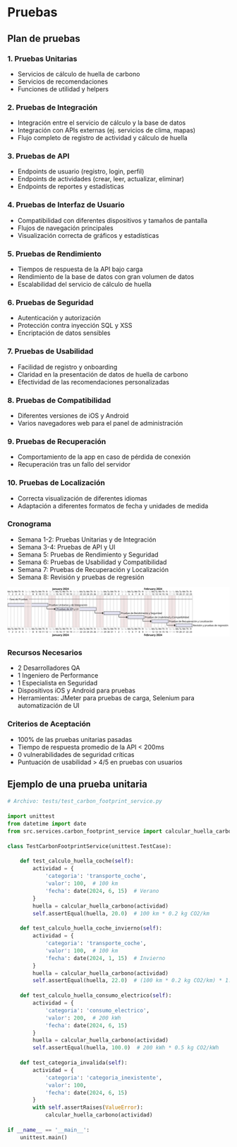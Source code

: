 # Pruebas

## Plan de pruebas

### 1. Pruebas Unitarias

- Servicios de cálculo de huella de carbono
- Servicios de recomendaciones
- Funciones de utilidad y helpers

### 2. Pruebas de Integración

- Integración entre el servicio de cálculo y la base de datos
- Integración con APIs externas (ej. servicios de clima, mapas)
- Flujo completo de registro de actividad y cálculo de huella

### 3. Pruebas de API

- Endpoints de usuario (registro, login, perfil)
- Endpoints de actividades (crear, leer, actualizar, eliminar)
- Endpoints de reportes y estadísticas

### 4. Pruebas de Interfaz de Usuario

- Compatibilidad con diferentes dispositivos y tamaños de pantalla
- Flujos de navegación principales
- Visualización correcta de gráficos y estadísticas

### 5. Pruebas de Rendimiento

- Tiempos de respuesta de la API bajo carga
- Rendimiento de la base de datos con gran volumen de datos
- Escalabilidad del servicio de cálculo de huella

### 6. Pruebas de Seguridad

- Autenticación y autorización
- Protección contra inyección SQL y XSS
- Encriptación de datos sensibles

### 7. Pruebas de Usabilidad

- Facilidad de registro y onboarding
- Claridad en la presentación de datos de huella de carbono
- Efectividad de las recomendaciones personalizadas

### 8. Pruebas de Compatibilidad

- Diferentes versiones de iOS y Android
- Varios navegadores web para el panel de administración

### 9. Pruebas de Recuperación

- Comportamiento de la app en caso de pérdida de conexión
- Recuperación tras un fallo del servidor

### 10. Pruebas de Localización

- Correcta visualización de diferentes idiomas
- Adaptación a diferentes formatos de fecha y unidades de medida

### Cronograma

- Semana 1-2: Pruebas Unitarias y de Integración
- Semana 3-4: Pruebas de API y UI
- Semana 5: Pruebas de Rendimiento y Seguridad
- Semana 6: Pruebas de Usabilidad y Compatibilidad
- Semana 7: Pruebas de Recuperación y Localización
- Semana 8: Revisión y pruebas de regresión

![](/images/modelosUML/traspaso/caso/gantt.svg)

### Recursos Necesarios

- 2 Desarrolladores QA
- 1 Ingeniero de Performance
- 1 Especialista en Seguridad
- Dispositivos iOS y Android para pruebas
- Herramientas: JMeter para pruebas de carga, Selenium para automatización de UI

### Criterios de Aceptación

- 100% de las pruebas unitarias pasadas
- Tiempo de respuesta promedio de la API < 200ms
- 0 vulnerabilidades de seguridad críticas
- Puntuación de usabilidad > 4/5 en pruebas con usuarios

## Ejemplo de una prueba unitaria

```python
# Archivo: tests/test_carbon_footprint_service.py

import unittest
from datetime import date
from src.services.carbon_footprint_service import calcular_huella_carbono

class TestCarbonFootprintService(unittest.TestCase):

    def test_calculo_huella_coche(self):
        actividad = {
            'categoria': 'transporte_coche',
            'valor': 100,  # 100 km
            'fecha': date(2024, 6, 15)  # Verano
        }
        huella = calcular_huella_carbono(actividad)
        self.assertEqual(huella, 20.0)  # 100 km * 0.2 kg CO2/km

    def test_calculo_huella_coche_invierno(self):
        actividad = {
            'categoria': 'transporte_coche',
            'valor': 100,  # 100 km
            'fecha': date(2024, 1, 15)  # Invierno
        }
        huella = calcular_huella_carbono(actividad)
        self.assertEqual(huella, 22.0)  # (100 km * 0.2 kg CO2/km) * 1.1

    def test_calculo_huella_consumo_electrico(self):
        actividad = {
            'categoria': 'consumo_electrico',
            'valor': 200,  # 200 kWh
            'fecha': date(2024, 6, 15)
        }
        huella = calcular_huella_carbono(actividad)
        self.assertEqual(huella, 100.0)  # 200 kWh * 0.5 kg CO2/kWh

    def test_categoria_invalida(self):
        actividad = {
            'categoria': 'categoria_inexistente',
            'valor': 100,
            'fecha': date(2024, 6, 15)
        }
        with self.assertRaises(ValueError):
            calcular_huella_carbono(actividad)

if __name__ == '__main__':
    unittest.main()

```
